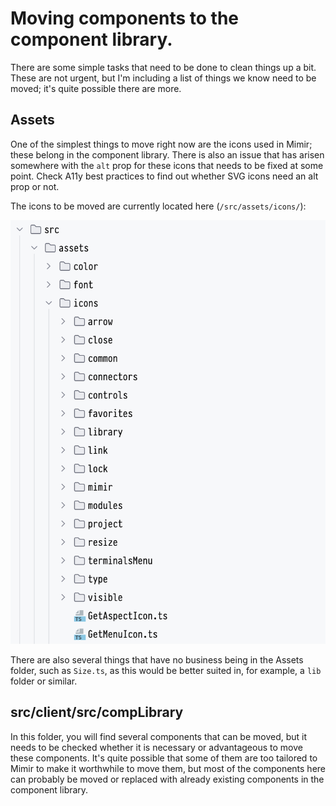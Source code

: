 # Moving components to the component library.

There are some simple tasks that need to be done to clean things up a bit. These are not urgent, but I'm including a
list of things we know need to be moved; it's quite possible there are more.

## Assets

One of the simplest things to move right now are the icons used in Mimir; these belong in the component library. There
is also an issue that has arisen somewhere with the `alt` prop for these icons that needs to be fixed at some point.
Check A11y best practices to find out whether SVG icons need an alt prop or not.

The icons to be moved are currently located here (`/src/assets/icons/`):

![](img/assets.png)

There are also several things that have no business being in the Assets folder, such as `Size.ts`, as this would be
better suited in, for example, a `lib` folder or similar.

## src/client/src/compLibrary

In this folder, you will find several components that can be moved, but it needs to be checked whether it is necessary
or advantageous to move these components. It's quite possible that some of them are too tailored to Mimir to make it
worthwhile to move them, but most of the components here can probably be moved or replaced with already existing
components in the component library.

